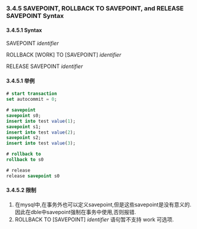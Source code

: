 ### 3.4.5 SAVEPOINT, ROLLBACK TO SAVEPOINT, and RELEASE SAVEPOINT Syntax

#### 3.4.5.1 Syntax

SAVEPOINT *identifier*

ROLLBACK [WORK] TO [SAVEPOINT] *identifier*

RELEASE SAVEPOINT *identifier*

#### 3.4.5.1 举例

```sql
# start transaction
set autocommit = 0;

# savepoint
savepoint s0;
insert into test value(1);
savepoint s1;
insert into test value(2);
savepoint s2;
insert into test value(3);

# rollback to
rollback to s0

# release
release savepoint s0
```

#### 3.4.5.2 限制

1. 在mysql中,在事务外也可以定义savepoint,但是这些savepoint是没有意义的.因此在dble中savepoint强制在事务中使用,否则报错.
2. ROLLBACK TO [SAVEPOINT] *identifier* 语句暂不支持 work 可选项.


